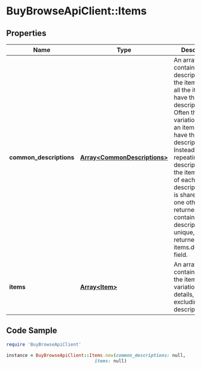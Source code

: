 # BuyBrowseApiClient::Items

## Properties

Name | Type | Description | Notes
------------ | ------------- | ------------- | -------------
**common_descriptions** | [**Array&lt;CommonDescriptions&gt;**](CommonDescriptions.md) | An array of containers for a description and the item IDs of all the items that have this exact description. Often the item variations within an item group all have the same description. Instead of repeating this description in the item details of each item, an description that is shared by at one other item is returned in this container. If the description is unique, it is returned in the items.description field. | [optional] 
**items** | [**Array&lt;Item&gt;**](Item.md) | An array of containers for all the item variations details, excluding the description. | [optional] 

## Code Sample

```ruby
require 'BuyBrowseApiClient'

instance = BuyBrowseApiClient::Items.new(common_descriptions: null,
                                 items: null)
```


